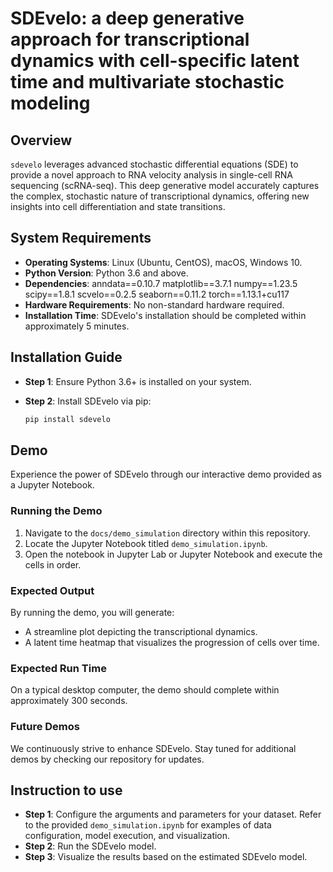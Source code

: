 # SDEvelo: a deep generative approach for transcriptional dynamics with cell-specific latent time and multivariate stochastic modeling

## Overview

`sdevelo` leverages advanced stochastic differential equations (SDE) to provide a novel approach to RNA velocity analysis in single-cell RNA sequencing (scRNA-seq). This deep generative model accurately captures the complex, stochastic nature of transcriptional dynamics, offering new insights into cell differentiation and state transitions.


## System Requirements

- **Operating Systems**: Linux (Ubuntu, CentOS), macOS, Windows 10.
- **Python Version**: Python 3.6 and above.
- **Dependencies**:
  anndata==0.10.7
  matplotlib==3.7.1
  numpy==1.23.5
  scipy==1.8.1
  scvelo==0.2.5
  seaborn==0.11.2
  torch==1.13.1+cu117
- **Hardware Requirements**: No non-standard hardware required.
- **Installation Time**: SDEvelo's installation should be completed within approximately 5 minutes.

## Installation Guide

- **Step 1**: Ensure Python 3.6+ is installed on your system.
- **Step 2**: Install SDEvelo via pip:

  ```bash
  pip install sdevelo
  ```


## Demo

Experience the power of SDEvelo through our interactive demo provided as a Jupyter Notebook.

### Running the Demo

1. Navigate to the `docs/demo_simulation` directory within this repository.
2. Locate the Jupyter Notebook titled `demo_simulation.ipynb`.
3. Open the notebook in Jupyter Lab or Jupyter Notebook and execute the cells in order.

### Expected Output

By running the demo, you will generate:

- A streamline plot depicting the transcriptional dynamics.
- A latent time heatmap that visualizes the progression of cells over time.

### Expected Run Time

On a typical desktop computer, the demo should complete within approximately 300 seconds.

### Future Demos

We continuously strive to enhance SDEvelo. Stay tuned for additional demos by checking our repository for updates.


## Instruction to use

- **Step 1**: Configure the arguments and parameters for your dataset. Refer to the provided `demo_simulation.ipynb` for examples of data configuration, model execution, and visualization.
- **Step 2**: Run the SDEvelo model.
- **Step 3**: Visualize the results based on the estimated SDEvelo model.
